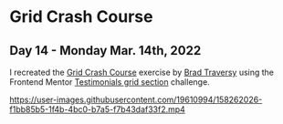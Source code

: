# Grid Crash Course
## Day 14 - Monday Mar. 14th, 2022
I recreated the [Grid Crash Course](https://www.youtube.com/watch?v=0xMQfnTU6oo) exercise by [Brad Traversy](https://github.com/bradtraversy) using the Frontend Mentor [Testimonials grid section](https://www.frontendmentor.io/challenges/testimonials-grid-section-Nnw6J7Un7) challenge.

https://user-images.githubusercontent.com/19610994/158262026-f1bb85b5-1f4b-4bc0-b7a5-f7b43daf33f2.mp4




